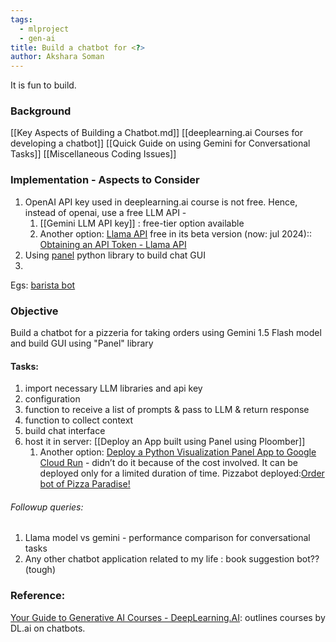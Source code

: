```yaml
---
tags:
  - mlproject
  - gen-ai
title: Build a chatbot for <?>
author: Akshara Soman
---
```


It is fun to build.

### Background
[[Key Aspects of Building a Chatbot.md]]
[[deeplearning.ai Courses for developing a chatbot]]
[[Quick Guide on using Gemini for Conversational Tasks]]
[[Miscellaneous Coding Issues]]
### Implementation - Aspects to Consider
1. OpenAI API key used in deeplearning.ai course is not free. Hence, instead of openai, use a free LLM API - 
	1. [[Gemini LLM API key]] : free-tier option available
	2. Another option: [Llama API](https://docs.llama-api.com/quickstart) free in its beta version (now: jul 2024)::  [Obtaining an API Token - Llama API](https://docs.llama-api.com/api-token) 
3. Using [panel](https://panel.holoviz.org/index.html) python library to build chat GUI 
4. 

Egs: [barista bot](https://aistudio.google.com/app/prompts/barista-bot)

### Objective
Build a chatbot for a pizzeria for taking orders using Gemini 1.5 Flash model and build GUI using "Panel" library
#### Tasks:
1. import necessary LLM libraries and api key
2. configuration
3. function to receive a list of prompts & pass to LLM & return response
4. function to collect context 
5. build chat interface 
6. host it in server: [[Deploy an App built using Panel using Ploomber]]
	1. Another option: [Deploy a Python Visualization Panel App to Google Cloud Run](https://towardsdatascience.com/deploy-a-python-visualization-panel-app-to-google-cloud-ii-416e487b44eb) - didn’t  do it because of the cost involved. It can be deployed only for a limited duration of time.
	Pizzabot deployed:[Order bot of Pizza Paradise!](https://broken-wildflower-4698.ploomberapp.io/app)

###### Followup queries:
1. Llama model vs gemini - performance comparison for conversational tasks
2. Any other chatbot application related to my life : book suggestion bot?? (tough)


### Reference: 
[Your Guide to Generative AI Courses - DeepLearning.AI](https://www.deeplearning.ai/resources/generative-ai-courses-guide/): outlines courses by DL.ai on chatbots.


